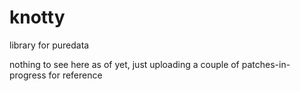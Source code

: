 # knotty
library for puredata

nothing to see here as of yet, just uploading a couple of patches-in-progress for reference
